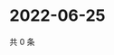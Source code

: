 # 2022-06-25

共 0 条

<!-- BEGIN WEIBO -->
<!-- 最后更新时间 Sat Jun 25 2022 02:20:47 GMT+0800 (China Standard Time) -->

<!-- END WEIBO -->
